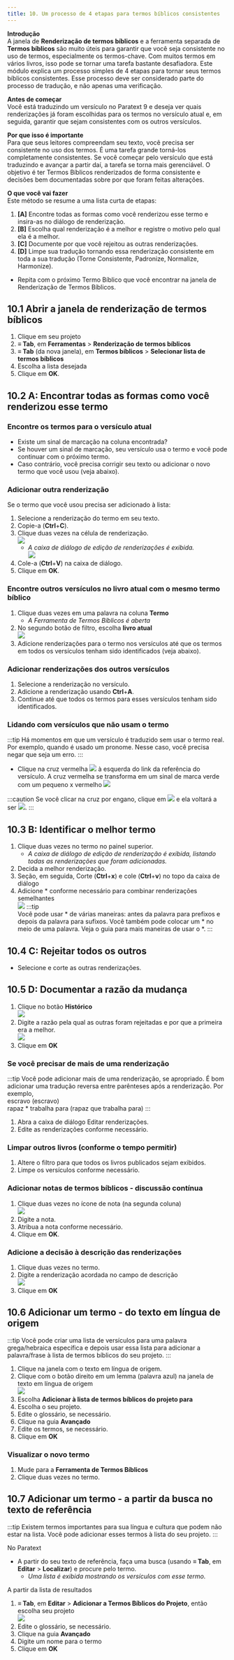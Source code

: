 ```yaml
---
title: 10. Um processo de 4 etapas para termos bíblicos consistentes
---
```


**Introdução**  
A janela de **Renderização de termos bíblicos** e a ferramenta separada de **Termos bíblicos** são muito úteis para garantir que você seja consistente no uso de termos, especialmente os termos-chave. Com muitos termos em vários livros, isso pode se tornar uma tarefa bastante desafiadora. Este módulo explica um processo simples de 4 etapas para tornar seus termos bíblicos consistentes. Esse processo deve ser considerado parte do processo de tradução, e não apenas uma verificação.

**Antes de começar**  
Você está traduzindo um versículo no Paratext 9 e deseja ver quais renderizações já foram escolhidas para os termos no versículo atual e, em seguida, garantir que sejam consistentes com os outros versículos.

**Por que isso é importante**  
Para que seus leitores compreendam seu texto, você precisa ser consistente no uso dos termos. É uma tarefa grande torná-los completamente consistentes. Se você começar pelo versículo que está traduzindo e avançar a partir daí, a tarefa se torna mais gerenciável. O objetivo é ter Termos Bíblicos renderizados de forma consistente e decisões bem documentadas sobre por que foram feitas alterações.

**O que você vai fazer**  
Este método se resume a uma lista curta de etapas:
1.  **[A]** Encontre todas as formas como você renderizou esse termo e insira-as no diálogo de renderização.
2.  **[B]** Escolha qual renderização é a melhor e registre o motivo pelo qual ela é a melhor.
3.  **[C]** Documente por que você rejeitou as outras renderizações.
4.  **[D]** Limpe sua tradução tornando essa renderização consistente em toda a sua tradução (Torne Consistente, Padronize, Normalize, Harmonize).
-  Repita com o próximo Termo Bíblico que você encontrar na janela de Renderização de Termos Bíblicos.

## 10.1 Abrir a janela de renderização de termos bíblicos
1.  Clique em seu projeto
1.  **≡ Tab**, em **Ferramentas** \> **Renderização de termos bíblicos**
1.  **≡ Tab** (da nova janela), em **Termos bíblicos** \> **Selecionar lista de termos bíblicos**
1.  Escolha a lista desejada
1.  Clique em **OK**.

## 10.2 A: Encontrar todas as formas como você renderizou esse termo

### Encontre os termos para o versículo atual
-  Existe um sinal de marcação na coluna encontrada?
-  Se houver um sinal de marcação, seu versículo usa o termo e você pode continuar com o próximo termo.
-  Caso contrário, você precisa corrigir seu texto ou adicionar o novo termo que você usou (veja abaixo).

### Adicionar outra renderização
Se o termo que você usou precisa ser adicionado à lista:
1.  Selecione a renderização do termo em seu texto.
1.  Copie-a (**Ctrl**+**C**).
1.  Clique duas vezes na célula de renderização.  
   ![](../media/c1b3082c57252d5915b78401317ef216.png)
    - *A caixa de diálogo de edição de renderizações é exibida.*  
      ![](../media/da1c9a95cc6915cd49918a7a4057de5d.png)
1.  Cole-a (**Ctrl**+**V**) na caixa de diálogo.
1.  Clique em **OK**.

### Encontre outros versículos no livro atual com o mesmo termo bíblico
1.  Clique duas vezes em uma palavra na coluna **Termo**
    -  *A Ferramenta de Termos Bíblicos é aberta*
1.  No segundo botão de filtro, escolha **livro atual**  
   ![](../media/da02438eefaf033ca374fea5de6ce726.png)
1.  Adicione renderizações para o termo nos versículos até que os termos em todos os versículos tenham sido identificados (veja abaixo).

### Adicionar renderizações dos outros versículos
1.  Selecione a renderização no versículo.
1.  Adicione a renderização usando **Ctrl**+**A**.
1.  Continue até que todos os termos para esses versículos tenham sido identificados.

### Lidando com versículos que não usam o termo
:::tip
Há momentos em que um versículo é traduzido sem usar o termo real. Por exemplo, quando é usado um pronome. Nesse caso, você precisa negar que seja um erro.
:::
-  Clique na cruz vermelha ![](../media/d2b0c7085089d46864b055b505a45c4c.png) à esquerda do link da referência do versículo. A cruz vermelha se transforma em um sinal de marca verde com um pequeno x vermelho ![](../media/c0ca01f9c039fbd52e02913fb69657db.png)

:::caution
Se você clicar na cruz por engano, clique em ![](../media/c0ca01f9c039fbd52e02913fb69657db.png) e ela voltará a ser ![](../media/d2b0c7085089d46864b055b505a45c4c.png).
:::

## 10.3 B: Identificar o melhor termo
1.  Clique duas vezes no termo no painel superior.
    -  *A caixa de diálogo de edição de renderização é exibida, listando todas as renderizações que foram adicionadas.*
1.  Decida a melhor renderização.
1.  Seção, em seguida, Corte (**Ctrl**+**x**) e cole (**Ctrl**+**v**) no topo da caixa de diálogo
1.  Adicione \* conforme necessário para combinar renderizações semelhantes  
   ![](../media/a98f3b28bc8ff39c8c8ccd3cef761661.png) 
:::tip  
Você pode usar \* de várias maneiras: antes da palavra para prefixos e depois da palavra para sufixos. Você também pode colocar um \* no meio de uma palavra. Veja o guia para mais maneiras de usar o \*.
:::

## 10.4 C: Rejeitar todos os outros
-  Selecione e corte as outras renderizações.

## 10.5 D: Documentar a razão da mudança
1.  Clique no botão **Histórico**  
   ![](../media/fa8bae7f098d4e04b3306f20bd20b13d.png)
1.  Digite a razão pela qual as outras foram rejeitadas e por que a primeira era a melhor.  
   ![](../media/753eda8dd1e36871d0bfca14248af8ae.png)
1.  Clique em **OK**

### Se você precisar de mais de uma renderização
:::tip
Você pode adicionar mais de uma renderização, se apropriado. É bom adicionar uma tradução reversa entre parênteses após a renderização. Por exemplo,  
escravo (escravo)  
rapaz \* trabalha para (rapaz que trabalha para)
:::
1.  Abra a caixa de diálogo Editar renderizações.
1.  Edite as renderizações conforme necessário.


### Limpar outros livros (conforme o tempo permitir)
1.  Altere o filtro para que todos os livros publicados sejam exibidos.
1.  Limpe os versículos conforme necessário.

### Adicionar notas de termos bíblicos - discussão contínua
1.  Clique duas vezes no ícone de nota (na segunda coluna)  
   ![](../media/51c5e8ecfa218a417cdb76475f728631.png)
1.  Digite a nota.
1.  Atribua a nota conforme necessário.
1.  Clique em **OK**.

### Adicione a decisão à descrição das renderizações
1.  Clique duas vezes no termo.
1.  Digite a renderização acordada no campo de descrição  
   ![](../media/199b1f14909613001806905e8cf854f3.png)
1.  Clique em **OK**


## 10.6 Adicionar um termo - do texto em língua de origem
:::tip
Você pode criar uma lista de versículos para uma palavra grega/hebraica específica e depois usar essa lista para adicionar a palavra/frase à lista de termos bíblicos do seu projeto.
:::

1.  Clique na janela com o texto em língua de origem.
1.  Clique com o botão direito em um lemma (palavra azul) na janela de texto em língua de origem  
   ![](../media/bd03b2d0b2328be29322a4a84d8cb19f.png)
1.  Escolha **Adicionar à lista de termos bíblicos do projeto para**
1.  Escolha o seu projeto.
1.  Edite o glossário, se necessário.
1.  Clique na guia **Avançado**
1.  Edite os termos, se necessário.
1.  Clique em **OK**

### Visualizar o novo termo

1.  Mude para a **Ferramenta de Termos Bíblicos**
1.  Clique duas vezes no termo.


## 10.7 Adicionar um termo - a partir da busca no texto de referência
:::tip
Existem termos importantes para sua língua e cultura que podem não estar na lista. Você pode adicionar esses termos à lista do seu projeto.
:::

No Paratext

-  A partir do seu texto de referência, faça uma busca (usando **≡ Tab**, em **Editar** \> **Localizar**) e procure pelo termo.
    - *Uma lista é exibida mostrando os versículos com esse termo.*

A partir da lista de resultados

1.  **≡ Tab**, em **Editar** \> **Adicionar a Termos Bíblicos do Projeto**, então escolha seu projeto  
   ![](../media/a46c4e8134d253ebeb6323814d69059f.png)
1.  Edite o glossário, se necessário.
1.  Clique na guia **Avançado**
1.  Digite um nome para o termo
1.  Clique em **OK**